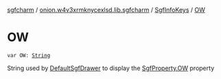 [sgfcharm](../../index.md) / [onion.w4v3xrmknycexlsd.lib.sgfcharm](../index.md) / [SgfInfoKeys](index.md) / [OW](./-o-w.md)

# OW

`var OW: `[`String`](https://kotlinlang.org/api/latest/jvm/stdlib/kotlin/-string/index.html)

String used by [DefaultSgfDrawer](../../onion.w4v3xrmknycexlsd.lib.sgfcharm.view/-default-sgf-drawer/index.md) to display the [SgfProperty.OW](../../onion.w4v3xrmknycexlsd.lib.sgfcharm.parse/-sgf-property/-o-w/index.md) property

